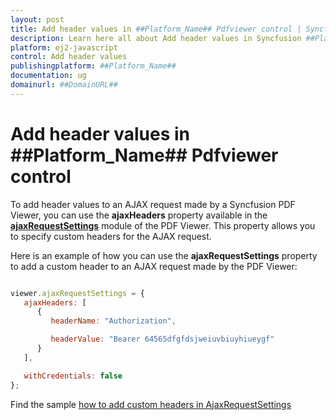 ```yaml
---
layout: post
title: Add header values in ##Platform_Name## Pdfviewer control | Syncfusion
description: Learn here all about Add header values in Syncfusion ##Platform_Name## Pdfviewer control of Syncfusion Essential JS 2 and more.
platform: ej2-javascript
control: Add header values 
publishingplatform: ##Platform_Name##
documentation: ug
domainurl: ##DomainURL##
---
```


# Add header values in ##Platform_Name## Pdfviewer control

To add header values to an AJAX request made by a Syncfusion PDF Viewer, you can use the **ajaxHeaders** property available in the [**ajaxRequestSettings**](https://helpej2.syncfusion.com/documentation/api/pdfviewer/#ajaxrequestsettings) module of the PDF Viewer. This property allows you to specify custom headers for the AJAX request.

Here is an example of how you can use the **ajaxRequestSettings** property to add a custom header to an AJAX request made by the PDF Viewer:

```javascript

viewer.ajaxRequestSettings = {
   ajaxHeaders: [
      {
         headerName: "Authorization",

         headerValue: "Bearer 64565dfgfdsjweiuvbiuyhiueygf"
      }
   ],

   withCredentials: false
};

```

Find the sample [how to add custom headers in AjaxRequestSettings](https://stackblitz.com/edit/o4ywqi-zdmxuo?file=index.js)